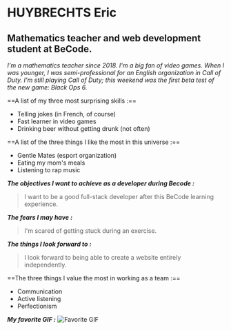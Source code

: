 # HUYBRECHTS Eric
## Mathematics teacher and web development student at BeCode.

*I'm a mathematics teacher since 2018. I'm a big fan of video games. When I was younger, I was semi-professional for an English organization in Call of Duty. I'm still playing Call of Duty; this weekend was the first beta test of the new game: Black Ops 6.*

==A list of my three most surprising skills :==
- Telling jokes (in French, of course)
- Fast learner in video games
- Drinking beer without getting drunk (not often)

==A list of the three things I like the most in this universe :==
* Gentle Mates (esport organization)
* Eating my mom's meals
* Listening to rap music

***The objectives I want to achieve as a developer during Becode :***
> I want to be a good full-stack developer after this BeCode learning experience.

***The fears I may have :***
> I'm scared of getting stuck during an exercise.

***The things I look forward to :***
> I look forward to being able to create a website entirely independently.

==The three things I value the most in working as a team :==
- Communication
- Active listening
- Perfectionism

***My favorite GIF :***
![Favorite GIF](https://media1.tenor.com/m/PK3rg7QSvI0AAAAC/gentle-mates-m8win.gif "M8FLAG")